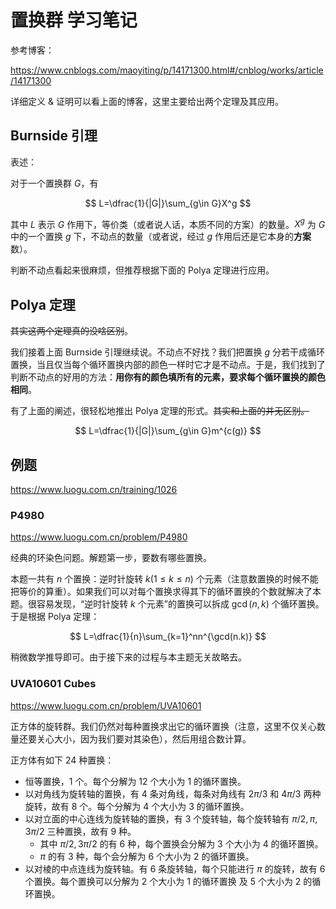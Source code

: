 # 置换群 学习笔记

参考博客：

<https://www.cnblogs.com/maoyiting/p/14171300.html#/cnblog/works/article/14171300>

详细定义 & 证明可以看上面的博客，这里主要给出两个定理及其应用。

## Burnside 引理

表述：

对于一个置换群 $G$，有

$$
L=\dfrac{1}{|G|}\sum_{g\in G}X^g
$$

其中 $L$ 表示 $G$ 作用下，等价类（或者说人话，本质不同的方案）的数量。$X^g$ 为 $G$ 中的一个置换 $g$ 下，不动点的数量（或者说，经过 $g$ 作用后还是它本身的**方案**数）。

判断不动点看起来很麻烦，但推荐根据下面的 Polya 定理进行应用。

## Polya 定理

~~其实这两个定理真的没啥区别~~。

我们接着上面 Burnside 引理继续说。不动点不好找？我们把置换 $g$ 分若干成循环置换，当且仅当每个循环置换内部的颜色一样时它才是不动点。于是，我们找到了判断不动点的好用的方法：**用你有的颜色填所有的元素，要求每个循环置换的颜色相同**。

有了上面的阐述，很轻松地推出 Polya 定理的形式。~~其实和上面的并无区别。~~

$$
L=\dfrac{1}{|G|}\sum_{g\in G}m^{c(g)}
$$

## 例题

<https://www.luogu.com.cn/training/1026>

### P4980

<https://www.luogu.com.cn/problem/P4980>

经典的环染色问题。解题第一步，要数有哪些置换。

本题一共有  $n$ 个置换：逆时针旋转 $k(1\le k\le n)$ 个元素（注意数置换的时候不能把等价的算重）。如果我们可以对每个置换求得其下的循环置换的个数就解决了本题。很容易发现，“逆时针旋转 $k$ 个元素”的置换可以拆成 $\gcd(n,k)$ 个循环置换。于是根据 Polya 定理：

$$
L=\dfrac{1}{n}\sum_{k=1}^nn^{\gcd(n.k)}
$$

稍微数学推导即可。由于接下来的过程与本主题无关故略去。

### UVA10601 Cubes

<https://www.luogu.com.cn/problem/UVA10601>

正方体的旋转群。我们仍然对每种置换求出它的循环置换（注意，这里不仅关心数量还要关心大小，因为我们要对其染色），然后用组合数计算。

正方体有如下 24 种置换：

- 恒等置换，1 个。每个分解为 12 个大小为 1 的循环置换。
- 以对角线为旋转轴的置换，有 4 条对角线，每条对角线有 $2\pi / 3$ 和 $4\pi /3$ 两种旋转，故有 8 个。每个分解为 4 个大小为 3 的循环置换。
- 以对立面的中心连线为旋转轴的置换，有 $3$ 个旋转轴，每个旋转轴有 $\pi/2,\pi,3\pi/2$ 三种置换，故有 9 种。
  - 其中 $\pi/2,3\pi/2$ 的有 6 种，每个置换会分解为 3 个大小为 4 的循环置换。
  - $\pi$ 的有 3 种，每个会分解为 6 个大小为 2 的循环置换。
- 以对棱的中点连线为旋转轴。有 6 条旋转轴，每个只能进行 $\pi$ 的旋转，故有 6 个置换。每个置换可以分解为 2 个大小为 1 的循环置换 及 5 个大小为 2 的循环置换。
  
